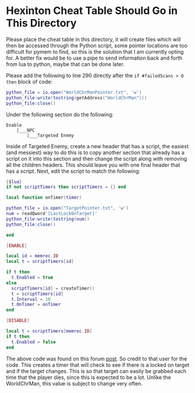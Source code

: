 # Hexinton Cheat Table Should Go in This Directory

Please place the cheat table in this directory, it will create files which will then be accessed through the Python script, some pointer locations are too difficult for pymem to find, so this is the solution that I am currently opting for. A better fix would be to use a pipe to send information back and forth from lua to python, maybe that can be done later.

Please add the following to line 290 directly after the `if #failedScans > 0 then` block of code:

```lua
python_file = io.open("WorldChrManPointer.txt", 'w')
python_file:write(tostring(getAddress("WorldChrMan")))
python_file:close()
```

Under the following section do the following:

```
Enable
    |___NPC
        |___Targeted Enemy
```

Inside of Targeted Enemy, create a new header that has a script, the easiest (and messiest) way to do this is to copy another section that already has a script on it into this section and then change the script along with removing all the children headers. This should leave you with one final header that has a script. Next, edit the script to match the following:

```lua
{$lua}
if not scriptTimers then scriptTimers = {} end

local function onTimer(timer)

python_file = io.open("TargetPointer.txt", 'w')
num = readQword'[LastLockOnTarget]'
python_file:write(tostring(num))
python_file:close()

end

[ENABLE]

local id = memrec.ID
local t = scriptTimers[id]

if t then
  t.Enabled = true
else
  scriptTimers[id] = createTimer()
  t = scriptTimers[id]
  t.Interval = 10
  t.OnTimer = onTimer
end

[DISABLE]

local t = scriptTimers[memrec.ID]
if t then
  t.Enabled = false
end
```

The above code was found on this forum [post](https://www.cheatengine.org/forum/viewtopic.php?t=618933&sid=ea8d85619a9513450cc63fbe2f1a3443). So credit to that user for the code. This creates a timer that will check to see if there is a locked on target and if the target changes. This is so that target can easily be grabbed each time that the player dies, since this is expected to be a lot. Unlike the WorldChrMan, this value is subject to change very often.
